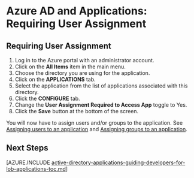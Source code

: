 <properties
	pageTitle="Azure AD and Applications: Requiring User Assignment | Microsoft Azure"
	description="How to require user assignment for Azure applications."
	services="active-directory"
	documentationCenter=""
	authors="IHenkel"
	manager="stevenpo"
	editor=""/>

<tags
	ms.service="active-directory"
	ms.workload="identity"
	ms.tgt_pltfrm="na"
	ms.devlang="na"
	ms.topic="article"
	ms.date="10/09/2015"
	ms.author="inhenk"/>

# Azure AD and Applications: Requiring User Assignment

## Requiring User Assignment
1. Log in to the Azure portal with an administrator account.
2. Click on the **All Items** item in the main menu.
3. Choose the directory you are using for the application.
4. Click on the **APPLICATIONS** tab.
5. Select the application from the list of applications associated with this directory.
6. Click the **CONFIGURE** tab.
7. Change the **User Assignment Required to Access App** toggle to Yes.
8. Click the **Save** button at the bottom of the screen.

You will now have to assign users and/or groups to the application. See [Assigning users to an application](active-directory-applications-guiding-developers-assigning-users.md) and [Assigning groups to an application](active-directory-applications-guiding-developers-assigning-groups.md).

## Next Steps
[AZURE.INCLUDE [active-directory-applications-guiding-developers-for-lob-applications-toc.md](../../includes/active-directory-applications-guiding-developers-for-lob-applications-toc.md)]
